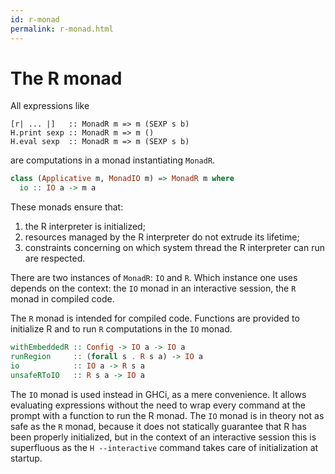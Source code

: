 ```yaml
---
id: r-monad
permalink: r-monad.html
---
```

The R monad
===========

All expressions like

```
[r| ... |]   :: MonadR m => m (SEXP s b)
H.print sexp :: MonadR m => m ()
H.eval sexp  :: MonadR m => m (SEXP s b)
```

are computations in a monad instantiating `MonadR`.

```Haskell
class (Applicative m, MonadIO m) => MonadR m where
  io :: IO a -> m a
```

These monads ensure that:

 1. the R interpreter is initialized;
 1. resources managed by the R interpreter do not extrude its
    lifetime;
 1. constraints concerning on which system thread the R interpreter
    can run are respected.

There are two instances of `MonadR`: `IO` and `R`. Which instance one
uses depends on the context: the `IO` monad in an interactive session,
the `R` monad in compiled code.

The `R` monad is intended for compiled code. Functions are provided to
initialize R and to run `R` computations in the `IO` monad.

```Haskell
withEmbeddedR :: Config -> IO a -> IO a
runRegion     :: (forall s . R s a) -> IO a
io            :: IO a -> R s a
unsafeRToIO   :: R s a -> IO a
```

The `IO` monad is used instead in GHCi, as a mere convenience. It
allows evaluating expressions without the need to wrap every command
at the prompt with a function to run the R monad. The `IO` monad is in
theory not as safe as the `R` monad, because it does not statically
guarantee that R has been properly initialized, but in the context of
an interactive session this is superfluous as the `H --interactive`
command takes care of initialization at startup.
